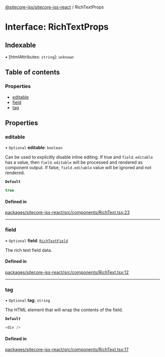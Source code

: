 [@sitecore-jss/sitecore-jss-react](../README.md) / RichTextProps

# Interface: RichTextProps

## Indexable

▪ [htmlAttributes: `string`]: `unknown`

## Table of contents

### Properties

- [editable](RichTextProps.md#editable)
- [field](RichTextProps.md#field)
- [tag](RichTextProps.md#tag)

## Properties

### editable

• `Optional` **editable**: `boolean`

Can be used to explicitly disable inline editing.
If true and `field.editable` has a value, then `field.editable` will be processed and rendered as component output. If false, `field.editable` value will be ignored and not rendered.

**`Default`**

```ts
true
```

#### Defined in

[packages/sitecore-jss-react/src/components/RichText.tsx:23](https://github.com/Sitecore/jss/blob/1e6cbdd9f/packages/sitecore-jss-react/src/components/RichText.tsx#L23)

___

### field

• `Optional` **field**: [`RichTextField`](RichTextField.md)

The rich text field data.

#### Defined in

[packages/sitecore-jss-react/src/components/RichText.tsx:12](https://github.com/Sitecore/jss/blob/1e6cbdd9f/packages/sitecore-jss-react/src/components/RichText.tsx#L12)

___

### tag

• `Optional` **tag**: `string`

The HTML element that will wrap the contents of the field.

**`Default`**

```ts
<div />
```

#### Defined in

[packages/sitecore-jss-react/src/components/RichText.tsx:17](https://github.com/Sitecore/jss/blob/1e6cbdd9f/packages/sitecore-jss-react/src/components/RichText.tsx#L17)

